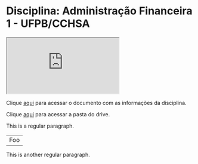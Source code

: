 # **Disciplina**: Administração Financeira 1 - UFPB/CCHSA


<iframe src="https://docs.google.com/document/d/e/2PACX-1vQ4C4YUCzjPJu_d6i40SSYk2kymuUE9A4ZtxUOlil640XT2YUK1zLPSXLEcibNyNTuS6knTn9jk7IfV/pub?embedded=true"></iframe>

Clique [aqui](https://drive.google.com/drive/folders/12WhFKFA67dZQTbQ2S-dv2K8fHJ4kTQYJ?usp=share_link) para acessar o documento com as informações da disciplina.

Clique [aqui](https://drive.google.com/drive/folders/12WhFKFA67dZQTbQ2S-dv2K8fHJ4kTQYJ?usp=share_link) para acessar a pasta do drive.

This is a regular paragraph.

<table>
    <tr>
        <td>Foo</td>
    </tr>
</table>

This is another regular paragraph.
